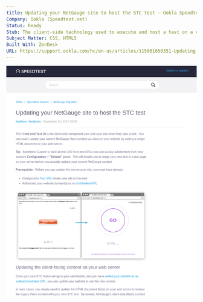 ```yaml
---
title: Updating your NetGauge site to host the STC test – Ookla Speedtest Custom
Company: Ookla (Speedtest.net)
Status: Ready
Stub: The client-side technology used to execute and host a test on a customer's website was completely rehauled and required a different approach to get similar results on the client's site. We worked to make this process as simple as possible for users who were used to a more complicated approach to hosting the test engine.
Subject Matter: CSS, HTML5
Built With: ZenDesk
URL: https://support.ookla.com/hc/en-us/articles/115001650351-Updating-your-NetGauge-site-to-host-the-STC-test
---
```

![alt text](./img/updating.png)